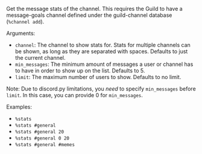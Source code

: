 Get the message stats of the channel. This requires the Guild to have a message-goals channel defined under the guild-channel database (`%channel add`).

Arguments:
* `channel`: The channel to show stats for. Stats for multiple channels can be shown, as long as they are separated with spaces. Defaults to just the current channel.
* `min_messages`: The minimum amount of messages a user or channel has to have in order to show up on the list. Defaults to 5.
* `limit`: The maximum number of users to show. Defaults to no limit.

Note: Due to discord.py limitations, you *need* to specify `min_messages` before `limit`. In this case, you can provide 0 for `min_messages`.

Examples:
* `%stats`
* `%stats #general`
* `%stats #general 20`
* `%stats #general 0 20`
* `%stats #general #memes`
